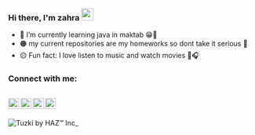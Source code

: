 ### Hi there, I'm zahra  <a href="https://www.gautamkrishnar.com/"><img src="https://media.giphy.com/media/hvRJCLFzcasrR4ia7z/giphy.gif" width="25px"></a>
- 🔴 I’m currently learning java in maktab 😁👩
- 🟠 my current repositories are my homeworks so dont take it serious 🙂
- 🟡 Fun fact: I love listen to music and watch movies 🎵🎧

### Connect with me:

[<img align="left" alt="zahraMorovati | YouTube" width="22px" src="https://img.icons8.com/fluency/48/000000/youtube-play.png" />][youtube]
[<img align="left" alt="zahraMorovati | Instagram" width="22px" src="https://img.icons8.com/fluency/48/000000/instagram-new.png" />][instagram]
[<img align="left" alt="zahraMorovati | Spotify" width="22px" src="https://img.icons8.com/fluency/48/000000/spotify.png" />][spotify]
[<img align="left" alt="zahraMorovati | Namasha" width="22px" src="file:///Z:/projects/picture.html" />][namasha]
<br />
---
![Tuzki by HAZ™ Inc_](https://user-images.githubusercontent.com/90718563/133885183-0484ab3c-3df8-44dc-81c4-3c27f5b1ba5f.gif)

[youtube]: https://www.youtube.com/channel/UCnDt4cw_O88PzShdULdAeLw
[instagram]:https://www.instagram.com/wallflower1378/
[spotify]:https://open.spotify.com/user/31dje4hhwymicbrc4w6664dtq36a?si=V-sIuBbjRDGaiSN90BT9tw&utm_source=native-share-menu&dl_branch=1
[namasha]:https://www.namasha.com/channel6742285710
